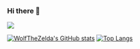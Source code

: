 ### Hi there 👋

<!--
**WolfTheZelda/WolfTheZelda** is a ✨ _special_ ✨ repository because its `README.md` (this file) appears on your GitHub profile.

Here are some ideas to get you started:

- 🔭 I’m currently working on ...
- 🌱 I’m currently learning ...
- 👯 I’m looking to collaborate on ...
- 🤔 I’m looking for help with ...
- 💬 Ask me about ...
- 📫 How to reach me: ...
- 😄 Pronouns: ...
- ⚡ Fun fact: ...
-->

![](https://komarev.com/ghpvc/?username=WolfTheZelda)

[![WolfTheZelda's GitHub stats](https://github-readme-stats.vercel.app/api?username=WolfTheZelda&count_private=true&show_icons=true&theme=dracula)](https://github.com/WolfTheZelda)
[![Top Langs](https://github-readme-stats.vercel.app/api/top-langs/?username=anuraghazra&count_private=true&show_icons=true&theme=dracula&layout=compact)](https://github.com/anuraghazra/github-readme-stats)

